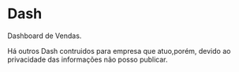 # Dash
Dashboard de Vendas.

Há outros Dash contruidos para empresa que atuo,porém, devido ao privacidade das informações não posso publicar.
